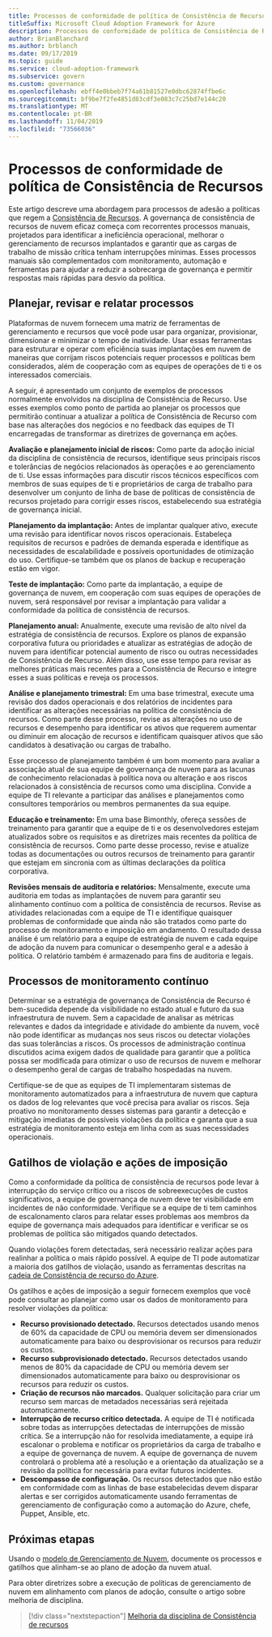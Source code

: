 ```yaml
---
title: Processos de conformidade de política de Consistência de Recursos
titleSuffix: Microsoft Cloud Adoption Framework for Azure
description: Processos de conformidade de política de Consistência de Recursos
author: BrianBlanchard
ms.author: brblanch
ms.date: 09/17/2019
ms.topic: guide
ms.service: cloud-adoption-framework
ms.subservice: govern
ms.custom: governance
ms.openlocfilehash: ebff4e0bbeb7f74a61b81527e0dbc62874ffbe6c
ms.sourcegitcommit: bf9be7f2fe4851d83cdf3e083c7c25bd7e144c20
ms.translationtype: MT
ms.contentlocale: pt-BR
ms.lasthandoff: 11/04/2019
ms.locfileid: "73566036"
---
```

# <a name="resource-consistency-policy-compliance-processes"></a>Processos de conformidade de política de Consistência de Recursos

Este artigo descreve uma abordagem para processos de adesão a políticas que regem a [Consistência de Recursos](./index.md). A governança de consistência de recursos de nuvem eficaz começa com recorrentes processos manuais, projetados para identificar a ineficiência operacional, melhorar o gerenciamento de recursos implantados e garantir que as cargas de trabalho de missão crítica tenham interrupções mínimas. Esses processos manuais são complementados com monitoramento, automação e ferramentas para ajudar a reduzir a sobrecarga de governança e permitir respostas mais rápidas para desvio da política.

## <a name="planning-review-and-reporting-processes"></a>Planejar, revisar e relatar processos

Plataformas de nuvem fornecem uma matriz de ferramentas de gerenciamento e recursos que você pode usar para organizar, provisionar, dimensionar e minimizar o tempo de inatividade. Usar essas ferramentas para estruturar e operar com eficiência suas implantações em nuvem de maneiras que corrijam riscos potenciais requer processos e políticas bem considerados, além de cooperação com as equipes de operações de ti e os interessados comerciais.

A seguir, é apresentado um conjunto de exemplos de processos normalmente envolvidos na disciplina de Consistência de Recurso. Use esses exemplos como ponto de partida ao planejar os processos que permitirão continuar a atualizar a política de Consistência de Recurso com base nas alterações dos negócios e no feedback das equipes de TI encarregadas de transformar as diretrizes de governança em ações.

**Avaliação e planejamento inicial de riscos:** Como parte da adoção inicial da disciplina de consistência de recursos, identifique seus principais riscos e tolerâncias de negócios relacionados às operações e ao gerenciamento de ti. Use essas informações para discutir riscos técnicos específicos com membros de suas equipes de ti e proprietários de carga de trabalho para desenvolver um conjunto de linha de base de políticas de consistência de recursos projetado para corrigir esses riscos, estabelecendo sua estratégia de governança inicial.

**Planejamento da implantação:** Antes de implantar qualquer ativo, execute uma revisão para identificar novos riscos operacionais. Estabeleça requisitos de recursos e padrões de demanda esperada e identifique as necessidades de escalabilidade e possíveis oportunidades de otimização do uso. Certifique-se também que os planos de backup e recuperação estão em vigor.

**Teste de implantação:** Como parte da implantação, a equipe de governança de nuvem, em cooperação com suas equipes de operações de nuvem, será responsável por revisar a implantação para validar a conformidade da política de consistência de recursos.

**Planejamento anual:** Anualmente, execute uma revisão de alto nível da estratégia de consistência de recursos. Explore os planos de expansão corporativa futura ou prioridades e atualizar as estratégias de adoção de nuvem para identificar potencial aumento de risco ou outras necessidades de Consistência de Recurso. Além disso, use esse tempo para revisar as melhores práticas mais recentes para a Consistência de Recurso e integre esses a suas políticas e reveja os processos.

**Análise e planejamento trimestral:** Em uma base trimestral, execute uma revisão dos dados operacionais e dos relatórios de incidentes para identificar as alterações necessárias na política de consistência de recursos. Como parte desse processo, revise as alterações no uso de recursos e desempenho para identificar os ativos que requerem aumentar ou diminuir em alocação de recursos e identificam quaisquer ativos que são candidatos à desativação ou cargas de trabalho.

Esse processo de planejamento também é um bom momento para avaliar a associação atual de sua equipe de governança de nuvem para as lacunas de conhecimento relacionadas à política nova ou alteração e aos riscos relacionados à consistência de recursos como uma disciplina. Convide a equipe de TI relevante a participar das análises e planejamentos como consultores temporários ou membros permanentes da sua equipe.

**Educação e treinamento:** Em uma base Bimonthly, ofereça sessões de treinamento para garantir que a equipe de ti e os desenvolvedores estejam atualizados sobre os requisitos e as diretrizes mais recentes da política de consistência de recursos. Como parte desse processo, revise e atualize todas as documentações ou outros recursos de treinamento para garantir que estejam em sincronia com as últimas declarações da política corporativa.

**Revisões mensais de auditoria e relatórios:** Mensalmente, execute uma auditoria em todas as implantações de nuvem para garantir seu alinhamento contínuo com a política de consistência de recursos. Revise as atividades relacionadas com a equipe de TI e identifique quaisquer problemas de conformidade que ainda não são tratados como parte do processo de monitoramento e imposição em andamento. O resultado dessa análise é um relatório para a equipe de estratégia de nuvem e cada equipe de adoção da nuvem para comunicar o desempenho geral e a adesão à política. O relatório também é armazenado para fins de auditoria e legais.

## <a name="ongoing-monitoring-processes"></a>Processos de monitoramento contínuo

Determinar se a estratégia de governança de Consistência de Recurso é bem-sucedida depende da visibilidade no estado atual e futuro da sua infraestrutura de nuvem. Sem a capacidade de analisar as métricas relevantes e dados da integridade e atividade do ambiente da nuvem, você não pode identificar as mudanças nos seus riscos ou detectar violações das suas tolerâncias a riscos. Os processos de administração contínua discutidos acima exigem dados de qualidade para garantir que a política possa ser modificada para otimizar o uso de recursos de nuvem e melhorar o desempenho geral de cargas de trabalho hospedadas na nuvem.

Certifique-se de que as equipes de TI implementaram sistemas de monitoramento automatizados para a infraestrutura de nuvem que captura os dados de log relevantes que você precisa para avaliar os riscos. Seja proativo no monitoramento desses sistemas para garantir a detecção e mitigação imediatas de possíveis violações da política e garanta que a sua estratégia de monitoramento esteja em linha com as suas necessidades operacionais.

## <a name="violation-triggers-and-enforcement-actions"></a>Gatilhos de violação e ações de imposição

Como a conformidade da política de consistência de recursos pode levar à interrupção do serviço crítico ou a riscos de sobreexecuções de custos significativos, a equipe de governança de nuvem deve ter visibilidade em incidentes de não conformidade. Verifique se a equipe de ti tem caminhos de escalonamento claros para relatar esses problemas aos membros da equipe de governança mais adequados para identificar e verificar se os problemas de política são mitigados quando detectados.

Quando violações forem detectadas, será necessário realizar ações para realinhar a política o mais rápido possível. A equipe de TI pode automatizar a maioria dos gatilhos de violação, usando as ferramentas descritas na [cadeia de Consistência de recurso do Azure](./toolchain.md).

Os gatilhos e ações de imposição a seguir fornecem exemplos que você pode consultar ao planejar como usar os dados de monitoramento para resolver violações da política:

- **Recurso provisionado detectado.** Recursos detectados usando menos de 60% da capacidade de CPU ou memória devem ser dimensionados automaticamente para baixo ou desprovisionar os recursos para reduzir os custos.
- **Recurso subprovisionado detectado.** Recursos detectados usando menos de 80% da capacidade de CPU ou memória devem ser dimensionados automaticamente para baixo ou desprovisionar os recursos para reduzir os custos.
- **Criação de recursos não marcados.** Qualquer solicitação para criar um recurso sem marcas de metadados necessárias será rejeitada automaticamente.
- **Interrupção de recurso crítico detectada.** A equipe de TI é notificada sobre todas as interrupções detectadas de interrupções de missão crítica. Se a interrupção não for resolvida imediatamente, a equipe irá escalonar o problema e notificar os proprietários da carga de trabalho e a equipe de governança de nuvem. A equipe de governança de nuvem controlará o problema até a resolução e a orientação da atualização se a revisão da política for necessária para evitar futuros incidentes.
- **Descompasso de configuração.** Os recursos detectados que não estão em conformidade com as linhas de base estabelecidas devem disparar alertas e ser corrigidos automaticamente usando ferramentas de gerenciamento de configuração como a automação do Azure, chefe, Puppet, Ansible, etc.

## <a name="next-steps"></a>Próximas etapas

Usando o [modelo de Gerenciamento de Nuvem](./template.md), documente os processos e gatilhos que alinham-se ao plano de adoção da nuvem atual.

Para obter diretrizes sobre a execução de políticas de gerenciamento de nuvem em alinhamento com planos de adoção, consulte o artigo sobre melhoria de disciplina.

> [!div class="nextstepaction"]
> [Melhoria da disciplina de Consistência de recursos](./discipline-improvement.md)
